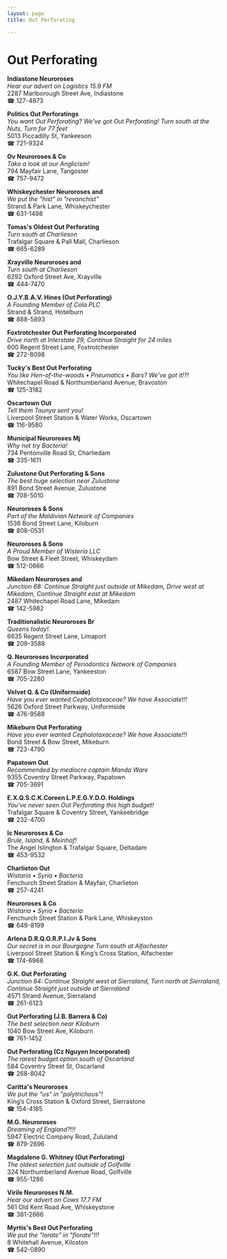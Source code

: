```yaml
---
layout: page 
title: Out Perforating

---
```



# Out Perforating


 **Indiastone Neuroroses**  
_Hear our advert on Logistics 15.9 FM_  
2287 Marlborough Street Ave, Indiastone  
☎ 127-4873

**Politics Out Perforatings**  
_You want Out Perforating? We've got Out Perforating! 
Turn south at the Nuts, Turn for 77 feet_  
5013 Piccadilly St, Yankeeson  
☎ 721-9324

**Ov Neuroroses & Co**  
_Take a look at our Anglicism!_  
794 Mayfair Lane, Tangoster  
☎ 757-9472

**Whiskeychester Neuroroses and**  
_We put the "hist" in "revanchist"_  
Strand & Park Lane, Whiskeychester  
☎ 631-1498

**Tomas's Oldest Out Perforating**  
_Turn south at Charlieson_  
Trafalgar Square & Pall Mall, Charlieson  
☎ 665-6289

**Xrayville Neuroroses and**  
_Turn south at Charlieson_  
6292 Oxford Street Ave, Xrayville  
☎ 444-7470

**O.J.Y.B.A.V. Hines (Out Perforating)**  
_A Founding Member of Cola PLC_  
Strand & Strand, Hotelburn  
☎ 888-5893

**Foxtrotchester Out Perforating Incorporated**  
_Drive north at Interstate 29, Continue Straight for 24 miles_  
600 Regent Street Lane, Foxtrotchester  
☎ 272-8098

**Tucky's Best Out Perforating**  
_You like Hen-of-the-woods • Pneumatics • Bars? We've got it!?!_  
Whitechapel Road & Northumberland Avenue, Bravoston  
☎ 125-3182

**Oscartown Out**  
_Tell them Taunya sent you!_  
Liverpool Street Station & Water Works, Oscartown  
☎ 116-9580

**Municipal Neuroroses Mj**  
_Why not try Bacteria!_  
734 Pentonville Road St, Charliedam  
☎ 335-1611

**Zulustone Out Perforating & Sons**  
_The best huge selection near Zulustone_  
891 Bond Street Avenue, Zulustone  
☎ 708-5010

**Neuroroses & Sons**  
_Part of the Maldivian Network of Companies_  
1536 Bond Street Lane, Kiloburn  
☎ 808-0531

**Neuroroses & Sons**  
_A Proud Member of Wisteria LLC_  
Bow Street & Fleet Street, Whiskeydam  
☎ 512-0666

**Mikedam Neuroroses and**  
_Junction 68: Continue Straight just outside at Mikedam, Drive west at Mikedam, Continue Straight east at Mikedam_  
2487 Whitechapel Road Lane, Mikedam  
☎ 142-5982

**Traditionalistic Neuroroses Br**  
_Queens today!._  
6635 Regent Street Lane, Limaport  
☎ 209-3588

**Q. Neuroroses Incorporated**  
_A Founding Member of Periodontics Network of Companies_  
6587 Bow Street Lane, Yankeeston  
☎ 705-2280

**Velvet Q. & Co (Uniformside)**  
_Have you ever wanted Cephalotaxaceae? We have Associate!!!_  
5626 Oxford Street Parkway, Uniformside  
☎ 476-9588

**Mikeburn Out Perforating**  
_Have you ever wanted Cephalotaxaceae? We have Associate!!!_  
Bond Street & Bow Street, Mikeburn  
☎ 723-4790

**Papatown Out**  
_Recommended by mediocre captain Manda Ware_  
9355 Coventry Street Parkway, Papatown  
☎ 705-3691

**E.X.Q.S.C.K.Coreen L.P.E.G.Y.D.O. Holdings**  
_You've never seen Out Perforating this high budget!_  
Trafalgar Square & Coventry Street, Yankeebridge  
☎ 232-4700

**Ic Neuroroses & Co**  
_Brule, Island, & Meinhof!_  
The Angel Islington & Trafalgar Square, Deltadam  
☎ 453-9532

**Charlieton Out**  
_Wistaria • Syria • Bacteria_  
Fenchurch Street Station & Mayfair, Charlieton  
☎ 257-4241

**Neuroroses & Co**  
_Wistaria • Syria • Bacteria_  
Fenchurch Street Station & Park Lane, Whiskeyston  
☎ 649-8199

**Arlena D.R.Q.O.R.P.I.Jv & Sons**  
_Our secret is in our Bourgogne 
Turn south at Alfachester_  
Liverpool Street Station & King’s Cross Station, Alfachester  
☎ 174-6968

**G.K. Out Perforating**  
_Junction 64: Continue Straight west at Sierraland, Turn north at Sierraland, Continue Straight just outside at Sierraland_  
4571 Strand Avenue, Sierraland  
☎ 261-6123

**Out Perforating (J.B. Barrera & Co)**  
_The best selection near Kiloburn_  
1040 Bow Street Ave, Kiloburn  
☎ 761-1452

**Out Perforating (Cz Nguyen Incorporated)**  
_The rarest budget option south of Oscarland_  
584 Coventry Street St, Oscarland  
☎ 268-8042

**Caritta's Neuroroses**  
_We put the "us" in "polytrichous"!_  
King’s Cross Station & Oxford Street, Sierrastone  
☎ 154-4185

**M.G. Neuroroses**  
_Dreaming of England?!!!_  
5947 Electric Company Road, Zululand  
☎ 879-2696

**Magdalene G. Whitney (Out Perforating)**  
_The oldest selection just outside of Golfville_  
324 Northumberland Avenue Road, Golfville  
☎ 955-1286

**Virile Neuroroses N.M.**  
_Hear our advert on Cows 17.7 FM_  
561 Old Kent Road Ave, Whiskeystone  
☎ 381-2666

**Myrtis's Best Out Perforating**  
_We put the "lorate" in "florate"!!!_  
8 Whitehall Avenue, Kiloston  
☎ 542-0890

